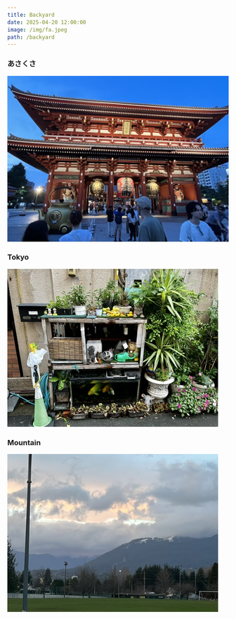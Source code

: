 ```yaml
---
title: Backyard
date: 2025-04-20 12:00:00
image: /img/fa.jpeg
path: /backyard
---
```


### あさくさ
<img src="../img/tokyo.jpeg" alt="tokyo"/>

### Tokyo
<img src="../img/about.jpeg" alt="about"/>

### Mountain
<img src="../img/mountain.jpeg" alt="mountain"/>



